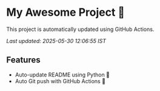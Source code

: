 # My Awesome Project 🚀

This project is automatically updated using GitHub Actions.

_Last updated: 2025-05-30 12:06:55 IST_

## Features
- Auto-update README using Python 🐍
- Auto Git push with GitHub Actions 🤖
